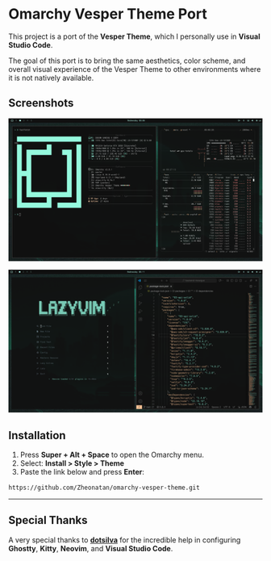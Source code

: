 # Omarchy Vesper Theme Port

This project is a port of the **Vesper Theme**, which I personally use in **Visual Studio Code**.

The goal of this port is to bring the same aesthetics, color scheme, and overall visual experience of the Vesper Theme to other environments where it is not natively available.


## Screenshots

![Fastfetch + Btop](img/fastf+btop.png)

![Neovim + VS Code](img/nvim-vsc.png)


## Installation

1. Press **Super + Alt + Space** to open the Omarchy menu.  
2. Select: **Install > Style > Theme**  
3. Paste the link below and press **Enter**:

```bash
https://github.com/Zheonatan/omarchy-vesper-theme.git
```
---

## Special Thanks

A very special thanks to [**dotsilva**](https://github.com/dotsilva) for the incredible help in configuring **Ghostty**, **Kitty**, **Neovim**, and **Visual Studio Code**.

